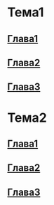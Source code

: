 # Тема1
## [Глава1](chapter11.html)
## [Глава2](chapter11.html)
## [Глава3](chapter13.html)
# Тема2
## [Глава1](chapter21.html)
## [Глава2](chapter22.html)
## [Глава3](chapter23.html)